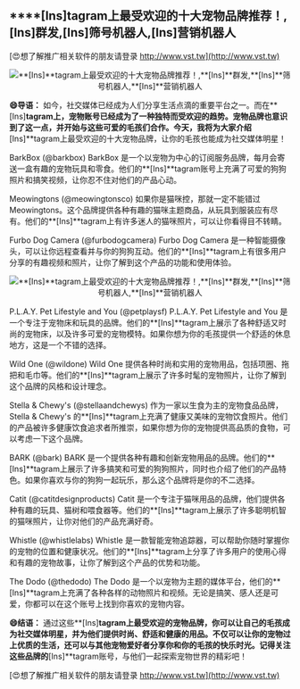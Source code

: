 ## ****[Ins]**tagram上最受欢迎的十大宠物品牌推荐！,**[Ins]**群发,**[Ins]**筛号机器人,**[Ins]**营销机器人**

[😍想了解推广相关软件的朋友请登录 http://www.vst.tw](http://www.vst.tw)

 <center><img src="https://vst.tw/MP4/tuiguang/png/2.png" alt="**[Ins]**tagram上最受欢迎的十大宠物品牌推荐！,**[Ins]**群发,**[Ins]**筛号机器人,**[Ins]**营销机器人"></center>

**😄导语：**
如今，社交媒体已经成为人们分享生活点滴的重要平台之一。而在**[Ins]**tagram上，宠物账号已经成为了一种独特而受欢迎的趋势。宠物品牌也意识到了这一点，并开始与这些可爱的毛孩们合作。今天，我将为大家介绍**[Ins]**tagram上最受欢迎的十大宠物品牌，让你的毛孩也能成为社交媒体明星！

BarkBox (@barkbox)
BarkBox 是一个以宠物为中心的订阅服务品牌，每月会寄送一盒有趣的宠物玩具和零食。他们的**[Ins]**tagram账号上充满了可爱的狗狗照片和搞笑视频，让你忍不住对他们的产品心动。

Meowingtons (@meowingtonsco)
如果你是猫咪控，那就一定不能错过Meowingtons。这个品牌提供各种有趣的猫咪主题商品，从玩具到服装应有尽有。他们的**[Ins]**tagram上有许多迷人的猫咪照片，可以让你看得目不转睛。

Furbo Dog Camera (@furbodogcamera)
Furbo Dog Camera 是一种智能摄像头，可以让你远程查看并与你的狗狗互动。他们的**[Ins]**tagram上有很多用户分享的有趣视频和照片，让你了解到这个产品的功能和使用体验。

 <center><img src="https://vst.tw/MP4/tuiguang/png/0.png" alt="**[Ins]**tagram上最受欢迎的十大宠物品牌推荐！,**[Ins]**群发,**[Ins]**筛号机器人,**[Ins]**营销机器人"></center>

P.L.A.Y. Pet Lifestyle and You (@petplaysf)
P.L.A.Y. Pet Lifestyle and You 是一个专注于宠物床和玩具的品牌。他们的**[Ins]**tagram上展示了各种舒适又时尚的宠物床，以及许多可爱的宠物模特。如果你想为你的毛孩提供一个舒适的休息地方，这是一个不错的选择。

Wild One (@wildone)
Wild One 提供各种时尚和实用的宠物用品，包括项圈、拖把和毛巾等。他们的**[Ins]**tagram上展示了许多时髦的宠物照片，让你了解到这个品牌的风格和设计理念。

Stella & Chewy's (@stellaandchewys)
作为一家以生食为主的宠物食品品牌，Stella & Chewy's 的**[Ins]**tagram上充满了健康又美味的宠物饮食照片。他们的产品被许多健康饮食追求者所推崇，如果你想为你的宠物提供高品质的食物，可以考虑一下这个品牌。

BARK (@bark)
BARK 是一个提供各种有趣和创新宠物用品的品牌。他们的**[Ins]**tagram上展示了许多搞笑和可爱的狗狗照片，同时也介绍了他们的产品特色。如果你喜欢与你的狗狗一起玩乐，那么这个品牌将是你的不二选择。

Catit (@catitdesignproducts)
Catit 是一个专注于猫咪用品的品牌，他们提供各种有趣的玩具、猫树和喂食器等。他们的**[Ins]**tagram上展示了许多聪明机智的猫咪照片，让你对他们的产品充满好奇。

Whistle (@whistlelabs)
Whistle 是一款智能宠物追踪器，可以帮助你随时掌握你的宠物的位置和健康状况。他们的**[Ins]**tagram上分享了许多用户的使用心得和有趣的宠物故事，让你了解到这个产品的优势和功能。

The Dodo (@thedodo)
The Dodo 是一个以宠物为主题的媒体平台，他们的**[Ins]**tagram上充满了各种各样的动物照片和视频。无论是搞笑、感人还是可爱，你都可以在这个账号上找到你喜欢的宠物内容。

**😄结语：**
通过这些**[Ins]**tagram上最受欢迎的宠物品牌，你可以让自己的毛孩成为社交媒体明星，并为他们提供时尚、舒适和健康的用品。不仅可以让你的宠物过上优质的生活，还可以与其他宠物爱好者分享你和你的毛孩的快乐时光。记得关注这些品牌的**[Ins]**tagram账号，与他们一起探索宠物世界的精彩吧！

[😍想了解推广相关软件的朋友请登录 http://www.vst.tw](http://www.vst.tw)



